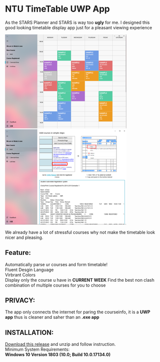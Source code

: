 # NTU TimeTable UWP App

As the STARS Planner and STARS is way too **ugly** for me. I designed this good looking timetable display app just for a pleasant viewing experience

<img src="Image/FileV2.png" alt="drawing" width="400" />
<img src="Image/FileV1.png" alt="drawing" width="400" />

We already have a lot of stressful courses why not make the timetable look nicer and pleasing.

## Feature:

Automatically parse ur courses and form timetable!  
Fluent Desgin Language  
Virbrant Colors  
Display only the course u have in **CURRENT WEEK** 
Find the best non clash combination of multiple courses for you to choose


## PRIVACY:

The app only connects the internet for paring the courseinfo, it is a **UWP app** thus is cleaner and saher than an **.exe app**

## INSTALLATION:

[Download this release](https://github.com/Brabalawuka/NTUtimetable/releases/tag/V1.0) and unzip and follow instruction.    
Minimum System Requirements:  
**Windows 10 Version 1803 (10.0; Build 10.0.17134.0)**
